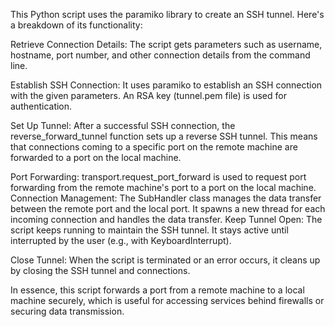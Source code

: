 This Python script uses the paramiko library to create an SSH tunnel. Here's a breakdown of its functionality:

Retrieve Connection Details: The script gets parameters such as username, hostname, port number, and other connection details from the command line.

Establish SSH Connection: It uses paramiko to establish an SSH connection with the given parameters. An RSA key (tunnel.pem file) is used for authentication.

Set Up Tunnel: After a successful SSH connection, the reverse_forward_tunnel function sets up a reverse SSH tunnel. This means that connections coming to a specific port on the remote machine are forwarded to a port on the local machine.

Port Forwarding: transport.request_port_forward is used to request port forwarding from the remote machine's port to a port on the local machine.
Connection Management: The SubHandler class manages the data transfer between the remote port and the local port. It spawns a new thread for each incoming connection and handles the data transfer.
Keep Tunnel Open: The script keeps running to maintain the SSH tunnel. It stays active until interrupted by the user (e.g., with KeyboardInterrupt).

Close Tunnel: When the script is terminated or an error occurs, it cleans up by closing the SSH tunnel and connections.

In essence, this script forwards a port from a remote machine to a local machine securely, which is useful for accessing services behind firewalls or securing data transmission.


